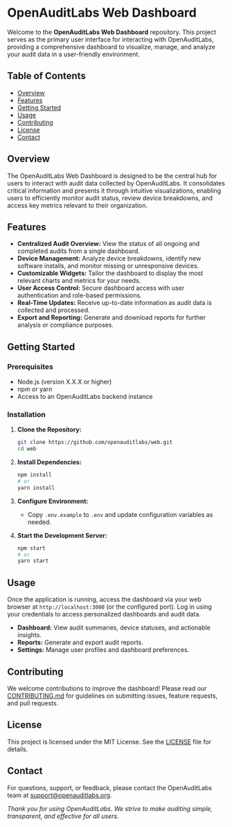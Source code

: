 # OpenAuditLabs Web Dashboard

Welcome to the **OpenAuditLabs Web Dashboard** repository. This project serves as the primary user interface for interacting with OpenAuditLabs, providing a comprehensive dashboard to visualize, manage, and analyze your audit data in a user-friendly environment.

## Table of Contents

- [Overview](#overview)
- [Features](#features)
- [Getting Started](#getting-started)
- [Usage](#usage)
- [Contributing](#contributing)
- [License](#license)
- [Contact](#contact)

## Overview

The OpenAuditLabs Web Dashboard is designed to be the central hub for users to interact with audit data collected by OpenAuditLabs. It consolidates critical information and presents it through intuitive visualizations, enabling users to efficiently monitor audit status, review device breakdowns, and access key metrics relevant to their organization.

## Features

- **Centralized Audit Overview:** View the status of all ongoing and completed audits from a single dashboard.
- **Device Management:** Analyze device breakdowns, identify new software installs, and monitor missing or unresponsive devices.
- **Customizable Widgets:** Tailor the dashboard to display the most relevant charts and metrics for your needs.
- **User Access Control:** Secure dashboard access with user authentication and role-based permissions.
- **Real-Time Updates:** Receive up-to-date information as audit data is collected and processed.
- **Export and Reporting:** Generate and download reports for further analysis or compliance purposes.

## Getting Started

### Prerequisites

- Node.js (version X.X.X or higher)
- npm or yarn
- Access to an OpenAuditLabs backend instance

### Installation

1. **Clone the Repository:**
   ```bash
   git clone https://github.com/openauditlabs/web.git
   cd web
   ```

2. **Install Dependencies:**
   ```bash
   npm install
   # or
   yarn install
   ```

3. **Configure Environment:**
   - Copy `.env.example` to `.env` and update configuration variables as needed.

4. **Start the Development Server:**
   ```bash
   npm start
   # or
   yarn start
   ```

## Usage

Once the application is running, access the dashboard via your web browser at `http://localhost:3000` (or the configured port). Log in using your credentials to access personalized dashboards and audit data.

- **Dashboard:** View audit summaries, device statuses, and actionable insights.
- **Reports:** Generate and export audit reports.
- **Settings:** Manage user profiles and dashboard preferences.

## Contributing

We welcome contributions to improve the dashboard! Please read our [CONTRIBUTING.md](CONTRIBUTING.md) for guidelines on submitting issues, feature requests, and pull requests.

## License

This project is licensed under the MIT License. See the [LICENSE](LICENSE) file for details.

## Contact

For questions, support, or feedback, please contact the OpenAuditLabs team at support@openauditlabs.org.

*Thank you for using OpenAuditLabs. We strive to make auditing simple, transparent, and effective for all users.*
